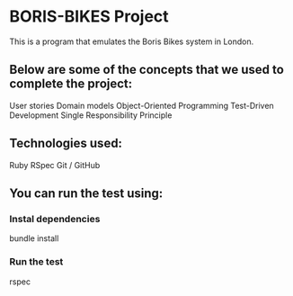 # BORIS-BIKES Project

This is a program that emulates the Boris Bikes system in London.

## Below are some of the concepts that we used to complete the project:

User stories
Domain models
Object-Oriented Programming
Test-Driven Development
Single Responsibility Principle

## Technologies used:
Ruby
RSpec
Git / GitHub

## You can run the test using:

### Instal dependencies
bundle install
### Run the test
rspec
